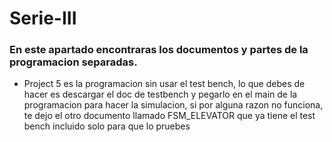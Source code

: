 # Serie-III

### En este apartado encontraras los documentos y partes de la programacion separadas.

- Project 5 es la programacion sin usar el test bench, lo que debes de hacer es descargar el doc de testbench y pegarlo en el main de la programacion para hacer la simulacion, si por alguna razon no funciona, te dejo el otro documento llamado FSM_ELEVATOR que ya tiene el test bench incluido solo para que lo pruebes

